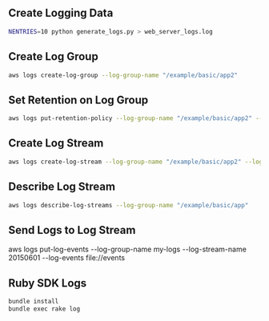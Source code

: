 ## Create Logging Data

```sh
NENTRIES=10 python generate_logs.py > web_server_logs.log
```


## Create Log Group

```sh
aws logs create-log-group --log-group-name "/example/basic/app2"
```


## Set Retention on Log Group

```sh
aws logs put-retention-policy --log-group-name "/example/basic/app2" --retention-in-days 1
```


## Create Log Stream

```sh
aws logs create-log-stream --log-group-name "/example/basic/app2" --log-stream-name $(date +%s)
```

## Describe Log Stream
```sh
aws logs describe-log-streams --log-group-name "/example/basic/app"
```

## Send Logs to Log Stream

aws logs put-log-events --log-group-name my-logs --log-stream-name 20150601 --log-events file://events

## Ruby SDK Logs

```sh
bundle install
bundle exec rake log
```
